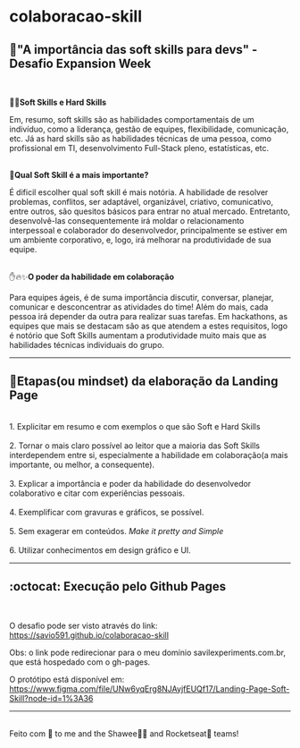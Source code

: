 # colaboracao-skill

## 🤹"A importância das soft skills para devs" - **Desafio Expansion Week**

<br>

👨‍💻**Soft Skills e Hard Skills**

Em, resumo, soft skills são as habilidades comportamentais de um indivíduo, como a liderança, gestão de equipes, flexibilidade, comunicação, etc. Já as hard skills são as habilidades técnicas de uma pessoa, como profissional em TI, desenvolvimento Full-Stack pleno, estatísticas, etc.
<br><br>

🤔**Qual Soft Skill é a mais importante?**

É dificil escolher qual soft skill é mais notória. A habilidade de resolver problemas, conflitos, ser adaptável, organizável, criativo, comunicativo, entre outros, são quesitos básicos para entrar no atual mercado. Entretanto, desenvolvê-las consequentemente irá moldar o relacionamento interpessoal e colaborador do desenvolvedor, principalmente se estiver em um ambiente corporativo, e, logo, irá melhorar na produtividade de sua equipe.
<br><br>

✋🔥✨**O poder da habilidade em colaboração**

Para equipes ágeis, é de suma importância discutir, conversar, planejar, comunicar e desconcentrar as atividades do time! Além do mais, cada pessoa irá depender da outra para realizar suas tarefas. Em hackathons, as equipes que mais se destacam são as que atendem a estes requisitos, logo é notório que Soft Skills aumentam a produtividade muito mais que as habilidades técnicas individuais do grupo.
<br>

---

## 🧠**Etapas(ou mindset) da elaboração da Landing Page**

<br>
1. Explicitar em resumo e com exemplos o que são Soft e Hard Skills
<br><br>
2. Tornar o mais claro possível ao leitor que a maioria das Soft Skills interdependem entre si, especialmente a habilidade em colaboração(a mais importante, ou melhor, a consequente).
<br><br>
3. Explicar a importância e poder da habilidade do desenvolvedor colaborativo e citar com experiências pessoais.
<br><br>
4. Exemplificar com gravuras e gráficos, se possível.
<br><br>
5. Sem exagerar em conteúdos. <i>Make it pretty and Simple</i>
<br><br>
6. Utilizar conhecimentos em design gráfico e UI.

---

## :octocat: Execução pelo Github Pages

<br>

O desafio pode ser visto através do link: <link>https://savio591.github.io/colaboracao-skill</link>
<br>

Obs: o link pode redirecionar para o meu domínio savilexperiments.com.br, que está hospedado com o gh-pages.

O protótipo está disponível em: https://www.figma.com/file/UNw6yqErg8NJAyjfEUQf17/Landing-Page-Soft-Skill?node-id=1%3A36

---

<br>
Feito com 💖 to me and the Shawee🐱‍💻 and Rocketseat🚀 teams!
<br>
